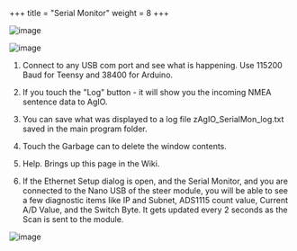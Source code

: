 +++
title = "Serial Monitor"
weight = 8
+++

![image](../img/agio-serial-monitor.png)

![image](../img/agio-serial-monitor-legend.png)

1. Connect to any USB com port and see what is happening. Use 115200 Baud for
   Teensy and 38400 for Arduino.

2. If you touch the "Log" button - it will show you the incoming NMEA sentence
   data to AgIO.

3. You can save what was displayed to a log file zAgIO_SerialMon_log.txt saved
   in the main program folder.

4. Touch the Garbage can to delete the window contents.

5. Help. Brings up this page in the Wiki.

6. If the Ethernet Setup dialog is open, and the Serial Monitor, and you are
   connected to the Nano USB of the steer module, you will be able to see a few
   diagnostic items like IP and Subnet, ADS1115 count value, Current A/D Value,
   and the Switch Byte. It gets updated every 2 seconds as the Scan is sent to
   the module.

![image](../img/agio-diagnostic.png)
